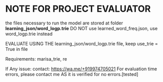 # NOTE FOR PROJECT EVALUATOR

the files necessary to run the model are stored at folder __learning_json/word_logp.trie__
DO NOT use learned_word_freq.json, use word_logp.trie instead

EVALUATE USING THE learning_json/word_logp.trie file, 
keep  use_trie = True in file

Requirements:
marisa_trie, re


If Any issue:
  contact: https://wa.me/+919974705021
For evaluation time errors, please contact me AS it is verified for no errors.[tested]

